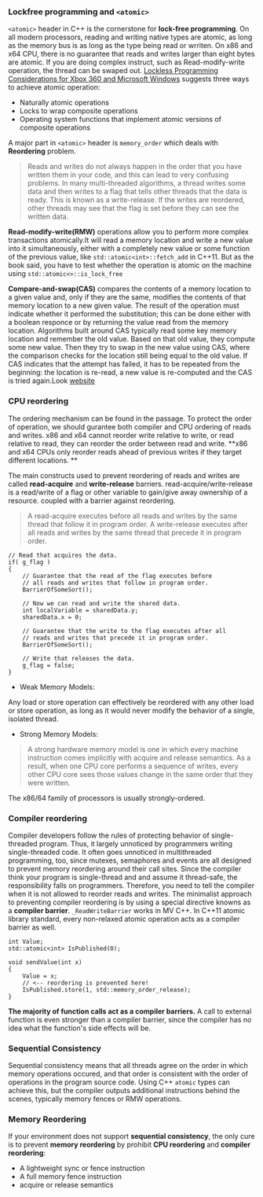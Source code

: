 ### Lockfree programming and `<atomic>`
`<atomic>` header in C++ is the cornerstone for  **lock-free programming**. On all modern processors, reading and writing native types are atomic, as long as the memory bus is as long as the type being read or wrriten. On x86 and x64 CPU,  there is no guarantee that reads and writes larger than eight bytes are atomic. If you are doing complex instruct, such as Read-modify-write operation, the thread can be swaped out.
[Lockless Programming Considerations for Xbox 360 and Microsoft Windows](https://msdn.microsoft.com/en-us/library/windows/desktop/12a04hfd(v=vs.85).aspx) suggests three ways to achieve atomic operation:
- Naturally atomic operations
- Locks to wrap composite operations
- Operating system functions that implement atomic versions of composite operations

A major part in `<atomic>` header is `memory_order` which deals with **Reordering** problem.
> Reads and writes do not always happen in the order that you have written them in your code, and this can lead to very confusing problems. In many multi-threaded algorithms, a thread writes some data and then writes to a flag that tells other threads that the data is ready. This is known as a write-release. If the writes are reordered, other threads may see that the flag is set before they can see the written data.

**Read-modify-write(RMW)** operations allow you to perform more complex transactions atomically.It will read a memory location and write a new value into it simultaneously, either with a completely new value or some function of the previous value, like `std::atomic<int>::fetch_add` in C++11. But as the book said, you have to test whether the operation is atomic on the machine using `std::atomic<>::is_lock_free`

**Compare-and-swap(CAS)** compares the contents of a memory location to a given value and, only if they are the same, modifies the contents of that memory location to a new given value. The result of the operation must indicate whether it performed the substitution; this can be done either with a boolean responce or by returning the value read from the memory location.
Algorithms built around CAS typically read some key memory location and remember the old value. Based on that old value, they compute some new value. Then they try to swap in the new value using CAS, where the comparison checks for the location still being equal to the old value. If CAS indicates that the attempt has failed, it has to be repeated from the beginning: the location is re-read, a new value is re-computed and the CAS is tried again.Look [website](https://en.wikipedia.org/wiki/Compare-and-swap)

### CPU reordering

The ordering mechanism can be found in the passage. To protect the order of operation, we should gurantee both compiler and CPU ordering of reads and writes. x86 and x64 cannot reorder write relative to write, or read relative to read, they can reorder the order between read and write.
**x86 and x64 CPUs only reorder reads ahead of previous writes if they target different locations. **

The main constructs used to prevent reordering of reads and writes are called **read-acquire** and **write-release** barriers. read-acquire/write-release is a read/write of a flag or other variable to gain/give away ownership of a resource. coupled with a barrier against reordering.
>A read-acquire executes before all reads and writes by the same thread that follow it in program order.
A write-release executes after all reads and writes by the same thread that precede it in program order.

    // Read that acquires the data.
    if( g_flag )
    {
        // Guarantee that the read of the flag executes before
        // all reads and writes that follow in program order.
        BarrierOfSomeSort();

        // Now we can read and write the shared data.
        int localVariable = sharedData.y;
        sharedData.x = 0;

        // Guarantee that the write to the flag executes after all
        // reads and writes that precede it in program order.
        BarrierOfSomeSort();

        // Write that releases the data.
        g_flag = false;
    }
- Weak Memory Models:

Any load or store operation can effectively be reordered with any other load or store operation, as long as it would never modify the behavior of a single, isolated thread.
- Strong Memory Models:

>A strong hardware memory model is one in which every machine instruction comes implicitly with acquire and release semantics. As a result, when one CPU core performs a sequence of writes, every other CPU core sees those values change in the same order that they were written.

The x86/64 family of processors is usually strongly-ordered.
### Compiler reordering
Compiler developers follow the rules of protecting behavior of single-threaded program. Thus, it largely unnoticed by programmers writing single-threaded code. It often goes unnoticed in multithreaded programming, too, since mutexes, semaphores and events are all designed to prevent memory reordering around their call sites.
Since the compiler think your program is single-thread and and assume it thread-safe, the responsibility falls on programmers. Therefore, you need to tell the compiler when it is not allowed to reorder reads and writes.
The minimalist approach to preventing compiler reordering is by using a special directive knowns as a **compiler barrier**. `_ReadWriteBarrier` works in MV C++. In C++11  atomic library standard, every non-relaxed atomic operation acts as a compiler barrier as well.

    int Value;
    std::atomic<int> IsPublished(0);

    void sendValue(int x)
    {
        Value = x;
        // <-- reordering is prevented here!
        IsPublished.store(1, std::memory_order_release);
    }
**The majority of function calls act as a compiler barriers.** A call to external function is even stronger than a compiler barrier, since the compiler has no idea what the function's side effects will be. 
### Sequential Consistency
Sequential consistency means that all threads agree on the order in which memory operations occured, and that order is consistent with the order of operations in the program source code.
Using C++ `atomic` types can achieve this, but the compiler outputs additional instructions behind the scenes, typically memory fences or RMW operations.
### Memory Reordering
If your environment does not support **sequential consistency**, the only cure is to prevent **memory reordering** by prohibit **CPU reordering** and **compiler reordering**:
- A lightweight sync or fence instruction
- A full memory fence instruction
- acquire or release semantics
